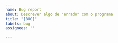 ```yaml
---
name: Bug report
about: Descrever algo de "errado" com o programa
title: "[BUG]"
labels: bug
assignees: ''

---
```



